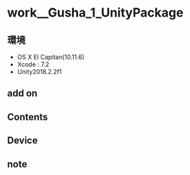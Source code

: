 # work__Gusha_1_UnityPackage #

## 環境 ##
*	OS X El Capitan(10.11.6)
*	Xcode : 7.2
*	Unity2018.2.2f1

## add on ##
  
## Contents ##


## Device ##


## note ##






